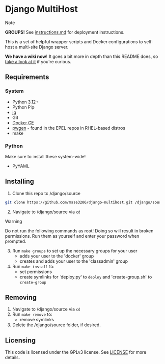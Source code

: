 # Django MultiHost

> [!NOTE]
> **GROUPS!** See [instructions.md](instructions.md) for deployment instructions.

This is a set of helpful wrapper scripts and Docker configurations to self-host a multi-site Django server.

**We have a wiki now!** It goes a bit more in depth than this README does, so [take a look at it](https://github.com/Mase3206/web-dev-host/wiki) if you're curious.

## Requirements
### System
- Python 3.12+
- Python Pip
- [jq](https://jqlang.github.io/jq/)
- Git
- [Docker CE](https://docs.docker.com/desktop/setup/install/linux/)
- [pwgen](https://pkgs.org/search/?q=pwgen) - found in the EPEL repos in RHEL-based distros
- make

### Python
Make sure to install these system-wide!
- PyYAML

## Installing

1. Clone this repo to /django/source
```bash
git clone https://github.com/mase3206/django-multihost.git /django/source
```
2. Navigate to /django/source via `cd`
> [!WARNING]
> Do not run the following commands as root! Doing so will result in broken permissions. Run them as yourself and enter your password when prompted.
3. Run `make groups` to set up the necessary groups for your user
	- adds your user to the 'docker' group
	- creates and adds your user to the 'classadmin' group
4. Run `make install` to:
	- set permissions
	- create symlinks for 'deploy.py' to `deploy` and 'create-group.sh' to `create-group`


## Removing

1. Navigate to /django/source via `cd`
2. Run `make remove` to:
	- remove symlinks
3. Delete the /django/source folder, if desired.


## Licensing

This code is licensed under the GPLv3 license. See [LICENSE](./LICENSE) for more details.
